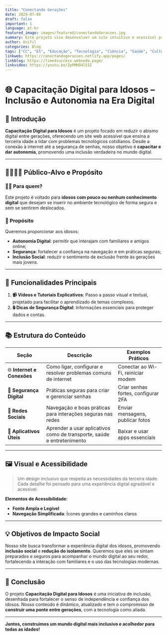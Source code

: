 ```yaml
---
title: "Conectando Gerações"
date: 2025-07-08
draft: false
important: 1
language: pt-br
featured_image: images/featured/conectandoGeracoes.jpg
summary: Este projeto visa desenvolver um site intuitivo e acessível para capacitar idosos no uso de ferramentas digitais. Focado em texto descritivo e vídeos, o site aborda temas essenciais, como redes sociais e segurança online, facilitando a inclusão digital e autonomia desse público.
author: Unifil
categories: Blog
tags: ["CC", "ES", "Educação", "Tecnologia", "Ciência", "Saúde", "Cultura"] 
linkweb: https://conectandogeracoes.netlify.app/pages/
linkblog: https://time4success.webnode.page/
linkvideo: https://youtu.be/ZpPMHO4l5II
---
```


# 🌐 Capacitação Digital para Idosos – Inclusão e Autonomia na Era Digital

## 📖 Introdução
**Capacitação Digital para Idosos** é um projeto focado em reduzir o abismo digital entre gerações, oferecendo um site web acessível que ensina a terceira idade a lidar com problemas tecnológicos cotidianos. Desde a conexão à internet até a segurança de senhas, nosso objetivo é **capacitar e dar autonomia**, promovendo uma inclusão verdadeira no mundo digital.

---

## 👨‍👩‍👧‍👦 Público-Alvo e Propósito

### 👴👵 Para quem?
Este projeto é voltado para **idosos com pouco ou nenhum conhecimento digital** que desejam se inserir no ambiente tecnológico de forma segura e sem se sentirem deslocados.

### 🎯 Propósito
Queremos proporcionar aos idosos:
- **Autonomia Digital**: permitir que interajam com familiares e amigos online;
- **Segurança**: fortalecer a confiança na navegação e em práticas seguras;
- **Inclusão Social**: reduzir o sentimento de exclusão frente às gerações mais jovens.

---

## 🔑 Funcionalidades Principais

1. **📹 Vídeos e Tutoriais Explicativos**: Passo a passo visual e textual, projetado para facilitar o aprendizado de temas complexos.
2. **🔒 Dicas de Segurança Digital**: Informações essenciais para proteger dados e contas.

---

## 📚 Estrutura do Conteúdo

| Seção                   | Descrição                                                                  | Exemplos Práticos                   |
| ----------------------- | -------------------------------------------------------------------------- | ----------------------------------- |
| 🌐 **Internet e Conexões**    | Como ligar, configurar e resolver problemas comuns de internet           | Conectar ao Wi-Fi, reiniciar modem |
| 🔑 **Segurança Digital**      | Práticas seguras para criar e gerenciar senhas                         | Criar senhas fortes, configurar 2FA |
| 💬 **Redes Sociais**          | Navegação e boas práticas para interações seguras nas redes             | Enviar mensagens, publicar fotos   |
| 📱 **Aplicativos Úteis**      | Aprender a usar aplicativos como de transporte, saúde e entretenimento | Baixar e usar apps essenciais      |

---

## 🖼️ Visual e Acessibilidade

> Um design inclusivo que respeita as necessidades da terceira idade. Cada detalhe foi pensado para uma experiência digital agradável e acessível.

**Elementos de Acessibilidade:**
- **Fonte Ampla e Legível**
- **Navegação Simplificada**: Ícones grandes e caminhos claros

---

## 💡 Objetivos de Impacto Social

Nosso site busca transformar a experiência digital dos idosos, promovendo **inclusão social** e **redução do isolamento**. Queremos que eles se sintam preparados e seguros para acompanhar o mundo digital ao seu redor, fortalecendo a interação com familiares e o uso das tecnologias modernas.

---

## 🎉 Conclusão

O projeto **Capacitação Digital para Idosos** é uma iniciativa de inclusão, desenhada para fortalecer o senso de independência e confiança dos idosos. Nosso conteúdo é dinâmico, atualizado e tem o compromisso de **construir uma ponte entre gerações**, com a tecnologia como aliada.

---

**Juntos, construímos um mundo digital mais inclusivo e acolhedor para todas as idades!**
